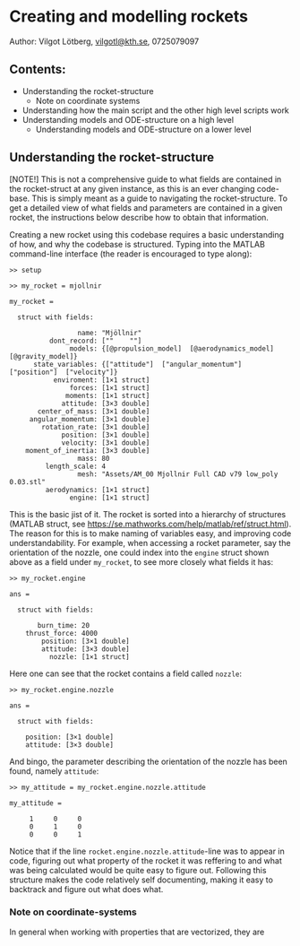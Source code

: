 # Creating and modelling rockets
Author: Vilgot Lötberg, vilgotl@kth.se, 0725079097

<h2>Contents:</h2>

- Understanding the rocket-structure
    - Note on coordinate systems
- Understanding how the main script and the other high level scripts work
- Understanding models and ODE-structure on a high level
    - Understanding models and ODE-structure on a lower level


<h2>Understanding the rocket-structure</h2>

[NOTE!] This is not a comprehensive guide to what fields are contained in the rocket-struct at any given instance, as this is an ever changing code-base. This is simply meant as a guide to navigating the rocket-structure. To get a detailed view of what fields and parameters are contained in a given rocket, the instructions below describe how to obtain that information.

Creating a new rocket using this codebase requires a basic understanding of how, and why the codebase is structured. Typing into the MATLAB command-line interface (the reader is encouraged to type along):

```
>> setup

>> my_rocket = mjollnir

my_rocket = 

  struct with fields:

                 name: "Mjöllnir"
          dont_record: [""    ""]
               models: {[@propulsion_model]  [@aerodynamics_model]  [@gravity_model]}
      state_variables: {["attitude"]  ["angular_momentum"]  ["position"]  ["velocity"]}
           enviroment: [1×1 struct]
               forces: [1×1 struct]
              moments: [1×1 struct]
             attitude: [3×3 double]
       center_of_mass: [3×1 double]
     angular_momentum: [3×1 double]
        rotation_rate: [3×1 double]
             position: [3×1 double]
             velocity: [3×1 double]
    moment_of_inertia: [3×3 double]
                 mass: 80
         length_scale: 4
                 mesh: "Assets/AM_00 Mjollnir Full CAD v79 low_poly 0.03.stl"
         aerodynamics: [1×1 struct]
               engine: [1×1 struct]

```


This is the basic jist of it. The rocket is sorted into a hierarchy of structures (MATLAB struct, see https://se.mathworks.com/help/matlab/ref/struct.html). The reason for this is to make naming of variables easy, and improving code understandability. For example, when accessing a rocket parameter, say the orientation of the nozzle, one could index into the ``engine`` struct shown above as a field under ``my_rocket``, to see more closely what fields it has:

```
>> my_rocket.engine

ans = 

  struct with fields:

       burn_time: 20
    thrust_force: 4000
        position: [3×1 double]
        attitude: [3×3 double]
          nozzle: [1×1 struct]
```

Here one can see that the rocket contains a field called ``nozzle``:

```
>> my_rocket.engine.nozzle

ans = 

  struct with fields:

    position: [3×1 double]
    attitude: [3×3 double]

```

And bingo, the parameter describing the orientation of the nozzle has been found, namely ``attitude``:

```
>> my_attitude = my_rocket.engine.nozzle.attitude

my_attitude =

     1     0     0
     0     1     0
     0     0     1

```


Notice that if the line ``rocket.engine.nozzle.attitude``-line was to appear in code, figuring out what property of the rocket it was reffering to and what was being calculated would be quite easy to figure out. Following this structure makes the code relatively self documenting, making it easy to backtrack and figure out what does what.

<h3>Note on coordinate-systems</h3>

In general when working with properties that are vectorized, they are 